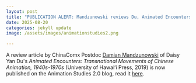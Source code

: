 ```yaml
---
layout: post
title: "PUBLICATION ALERT: Mandzunowski reviews Du, Animated Encounters (University of Hawaiʻi Press, 2019)"
date: 2025-08-20
categories: jekyll update
image: /assets/images/animationstudies2.png

---
```


A review article by ChinaComx Postdoc [Damian Mandzunowski](https://chinacomx.github.io/team/damian/) of Daisy Yan Du's *Animated Encounters: Transnational Movements of Chinese Animation, 1940s-1970s* (University of Hawaiʻi Press, 2019) is now published on the Animation Studies 2.0 blog, read it [here](https://blog.animationstudies.org/?p=7281).